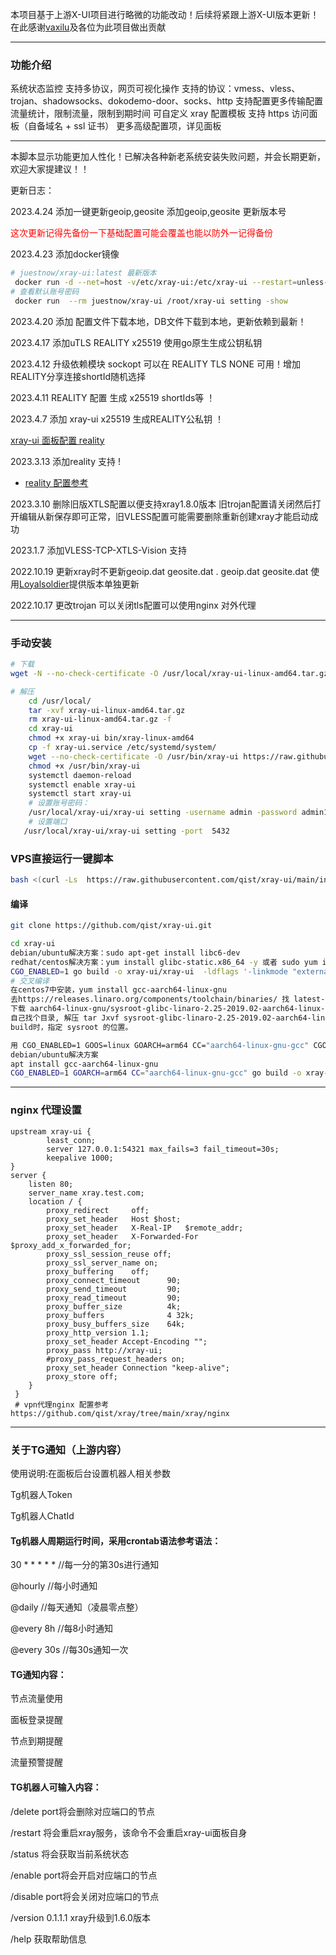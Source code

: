 本项目基于上游X-UI项目进行略微的功能改动！后续将紧跟上游X-UI版本更新！在此感谢[vaxilu](https://github.com/vaxilu/x-ui)及各位为此项目做出贡献

----------------------------------------------------------------------------------------------------------------------------------------------
### 功能介绍

系统状态监控
支持多协议，网页可视化操作
支持的协议：vmess、vless、trojan、shadowsocks、dokodemo-door、socks、http
支持配置更多传输配置
流量统计，限制流量，限制到期时间
可自定义 xray 配置模板
支持 https 访问面板（自备域名 + ssl 证书）
更多高级配置项，详见面板

----------------------------------------------------------------------------------------------------------------------------------------------

本脚本显示功能更加人性化！已解决各种新老系统安装失败问题，并会长期更新，欢迎大家提建议！！
    

更新日志：

2023.4.24 添加一键更新geoip,geosite 添加geoip,geosite 更新版本号

<font color=red>这次更新记得先备份一下基础配置可能会覆盖也能以防外一记得备份</font>

2023.4.23 添加docker镜像

```bash
# juestnow/xray-ui:latest 最新版本
 docker run -d --net=host -v/etc/xray-ui:/etc/xray-ui --restart=unless-stopped juestnow/xray-ui:latest 
# 查看默认账号密码
 docker run  --rm juestnow/xray-ui /root/xray-ui setting -show
```

2023.4.20 添加 配置文件下载本地，DB文件下载到本地，更新依赖到最新！

2023.4.17 添加uTLS REALITY x25519 使用go原生生成公钥私钥

2023.4.12 升级依赖模块 sockopt 可以在 REALITY TLS NONE 可用！增加REALITY分享连接shortId随机选择

2023.4.11 REALITY 配置 生成 x25519 shortIds等 ！

2023.4.7 添加 xray-ui x25519 生成REALITY公私钥 ！

[xray-ui 面板配置 reality](./reality.md)

2023.3.13 添加reality 支持 !

* [reality 配置参考](./media/reality.png)

2023.3.10 删除旧版XTLS配置以便支持xray1.8.0版本 旧trojan配置请关闭然后打开编辑从新保存即可正常，旧VLESS配置可能需要删除重新创建xray才能启动成功

2023.1.7 添加VLESS-TCP-XTLS-Vision 支持

2022.10.19 更新xray时不更新geoip.dat geosite.dat . geoip.dat geosite.dat 使用[Loyalsoldier](https://github.com/Loyalsoldier/geoip)提供版本单独更新

2022.10.17 更改trojan 可以关闭tls配置可以使用nginx 对外代理

-------------------------------------------------------------------------------------------------------------------------------------------------
### 手动安装

```bash
# 下载 
wget -N --no-check-certificate -O /usr/local/xray-ui-linux-amd64.tar.gz https://github.com/qist/xray-ui/releases/latest/download/xray-ui-linux-amd64.tar.gz

# 解压
    cd /usr/local/
    tar -xvf xray-ui-linux-amd64.tar.gz
    rm xray-ui-linux-amd64.tar.gz -f
    cd xray-ui
    chmod +x xray-ui bin/xray-linux-amd64
    cp -f xray-ui.service /etc/systemd/system/
    wget --no-check-certificate -O /usr/bin/xray-ui https://raw.githubusercontent.com/qist/xray-ui/main/xray-ui.sh
    chmod +x /usr/bin/xray-ui
    systemctl daemon-reload
    systemctl enable xray-ui
    systemctl start xray-ui
    # 设置账号密码：
    /usr/local/xray-ui/xray-ui setting -username admin -password admin123
    # 设置端口
   /usr/local/xray-ui/xray-ui setting -port  5432
```

### VPS直接运行一键脚本

```bash
bash <(curl -Ls  https://raw.githubusercontent.com/qist/xray-ui/main/install.sh)
```

#### 编译

```bash
git clone https://github.com/qist/xray-ui.git

cd xray-ui
debian/ubuntu解决方案：sudo apt-get install libc6-dev
redhat/centos解决方案：yum install glibc-static.x86_64 -y 或者 sudo yum install glibc-static
CGO_ENABLED=1 go build -o xray-ui/xray-ui  -ldflags '-linkmode "external" -extldflags "-static"' main.go
# 交叉编译
在centos7中安装，yum install gcc-aarch64-linux-gnu
去https://releases.linaro.org/components/toolchain/binaries/ 找 latest-7
下载 aarch64-linux-gnu/sysroot-glibc-linaro-2.25-2019.02-aarch64-linux-gnu.tar.xz
自己找个目录, 解压 tar Jxvf sysroot-glibc-linaro-2.25-2019.02-aarch64-linux-gnu.tar.xz
build时，指定 sysroot 的位置。

用 CGO_ENABLED=1 GOOS=linux GOARCH=arm64 CC="aarch64-linux-gnu-gcc" CGO_CFLAGS="-g -O2 --sysroot=/..../sysroot-glibc-linaro-2.25-2019.02-aarch64-linux-gnu/" CGO_LDFLAGS="-g -O2 --sysroot=/..../sysroot-glibc-linaro-2.25-2019.02-aarch64-linux-gnu/" go build -v -ldflags "-w -s" -o xray-ui/xray-ui main.go 编译成功。
debian/ubuntu解决方案
apt install gcc-aarch64-linux-gnu
CGO_ENABLED=1 GOARCH=arm64 CC="aarch64-linux-gnu-gcc" go build -o xray-ui/xray-ui  -ldflags '-linkmode "external" -extldflags "-static"' main.go 
```

--------------------------------------------------------------------------------------------------------------------------------------------------
### nginx 代理设置

```nginx
upstream xray-ui {
        least_conn;
        server 127.0.0.1:54321 max_fails=3 fail_timeout=30s;
        keepalive 1000;
}
server {
    listen 80;
    server_name xray.test.com;
    location / {
        proxy_redirect     off;
        proxy_set_header   Host $host;
        proxy_set_header   X-Real-IP   $remote_addr;
        proxy_set_header   X-Forwarded-For  $proxy_add_x_forwarded_for;
        proxy_ssl_session_reuse off;
        proxy_ssl_server_name on;
        proxy_buffering    off;
        proxy_connect_timeout      90;
        proxy_send_timeout         90;
        proxy_read_timeout         90;
        proxy_buffer_size          4k;
        proxy_buffers              4 32k;
        proxy_busy_buffers_size    64k;
        proxy_http_version 1.1;
        proxy_set_header Accept-Encoding "";
        proxy_pass http://xray-ui;
        #proxy_pass_request_headers on;
        proxy_set_header Connection "keep-alive";
        proxy_store off;
    }
 }
 # vpn代理nginx 配置参考
https://github.com/qist/xray/tree/main/xray/nginx
```

--------------------------------------------------------------------------------------------------------------------------------------------------
### 关于TG通知（上游内容）

使用说明:在面板后台设置机器人相关参数

Tg机器人Token

Tg机器人ChatId

#### Tg机器人周期运行时间，采用crontab语法参考语法：

30 * * * * * //每一分的第30s进行通知

@hourly //每小时通知

@daily //每天通知（凌晨零点整）

@every 8h //每8小时通知

@every 30s  //每30s通知一次

#### TG通知内容：

节点流量使用

面板登录提醒

节点到期提醒

流量预警提醒

#### TG机器人可输入内容：

/delete port将会删除对应端口的节点

/restart 将会重启xray服务，该命令不会重启xray-ui面板自身

/status 将会获取当前系统状态

/enable port将会开启对应端口的节点

/disable port将会关闭对应端口的节点

/version 0.1.1.1 xray升级到1.6.0版本

/help 获取帮助信息
